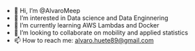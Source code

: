 - 👋 Hi, I’m @AlvaroMeep
- 👀 I’m interested in Data science and Data Enginnering
- 🌱 I’m currently learning AWS Lambdas and Docker
- 💞️ I’m looking to collaborate on mobility and applied statistics
- 📫 How to reach me: alvaro.huete89@gmail.com

<!---
AlvaroMeep/AlvaroMeep is a ✨ special ✨ repository because its `README.md` (this file) appears on your GitHub profile.
You can click the Preview link to take a look at your changes.
--->
